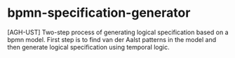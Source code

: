 bpmn-specification-generator
============================

[AGH-UST] Two-step process of generating logical specification based on a bpmn model. First step is to find van der Aalst patterns in the model and then generate logical specification using temporal logic.
